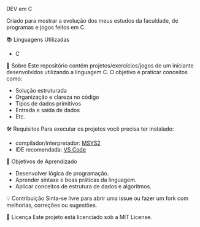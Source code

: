 DEV em C

Criado para mostrar a evolução dos meus estudos da faculdade, de programas e jogos feitos em C.

📚 Linguagens Utilizadas
- C

🚀 Sobre
Este repositório contém projetos/exercícios/jogos de um iniciante desenvolvidos utilizando a linguagem C.
O objetivo é praticar conceitos como:
- Solução estruturada
- Organização e clareza no código
- Tipos de dados primitivos
- Entrada e saída de dados
- Etc.

🛠️ Requisitos
Para executar os projetos você precisa ter instalado:

- compilador/interpretador:
 [MSYS2](https://www.msys2.org/)
- IDE recomendada:
 [VS Code](https://code.visualstudio.com/download)

📌 Objetivos de Aprendizado
- Desenvolver lógica de programação.
- Aprender sintaxe e boas práticas da linguagem.
- Aplicar conceitos de estrutura de dados e algoritmos.

💡 Contribuição
Sinta-se livre para abrir uma issue ou fazer um fork com melhorias, correções ou sugestões.

📄 Licença
Este projeto está licenciado sob a MIT License.
